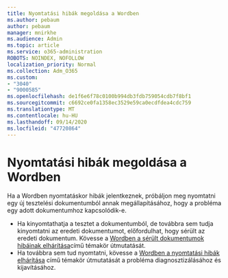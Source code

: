 ```yaml
---
title: Nyomtatási hibák megoldása a Wordben
ms.author: pebaum
author: pebaum
manager: mnirkhe
ms.audience: Admin
ms.topic: article
ms.service: o365-administration
ROBOTS: NOINDEX, NOFOLLOW
localization_priority: Normal
ms.collection: Adm_O365
ms.custom:
- "3040"
- "9000585"
ms.openlocfilehash: de1f6e6f78c0100b994db3fdb759054cdb7f8bf1
ms.sourcegitcommit: c6692ce0fa1358ec3529e59ca0ecdfdea4cdc759
ms.translationtype: MT
ms.contentlocale: hu-HU
ms.lasthandoff: 09/14/2020
ms.locfileid: "47720864"
---
```

# <a name="resolving-print-failures-in-word"></a>Nyomtatási hibák megoldása a Wordben

Ha a Wordben nyomtatáskor hibák jelentkeznek, próbáljon meg nyomtatni egy új tesztelési dokumentumból annak megállapításához, hogy a probléma egy adott dokumentumhoz kapcsolódik-e.

- Ha kinyomtathatja a tesztet a dokumentumból, de továbbra sem tudja kinyomtatni az eredeti dokumentumot, előfordulhat, hogy sérült az eredeti dokumentum. Kövesse a [Wordben a sérült dokumentumok hibáinak elhárítása](https://docs.microsoft.com/office/troubleshoot/word/damaged-documents-in-word#update-microsoft-office-and-windows)című témakör útmutatását.
- Ha továbbra sem tud nyomtatni, kövesse a [Wordben a nyomtatási hibák elhárítása](https://docs.microsoft.com/office/troubleshoot/word/print-failures-in-word) című témakör útmutatását a probléma diagnosztizálásához és kijavításához.
